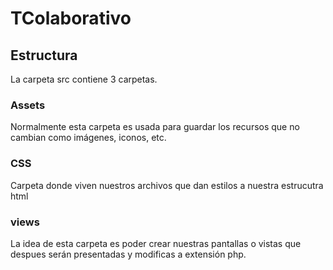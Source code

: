 # TColaborativo

## Estructura

La carpeta src contiene 3 carpetas.

### Assets

Normalmente esta carpeta es usada para guardar los recursos que no cambian como imágenes, iconos, etc.

### CSS

Carpeta donde viven nuestros archivos que dan estilos a nuestra estrucutra html

### views

La idea de esta carpeta es poder crear nuestras pantallas o vistas que despues serán presentadas y modificas a extensión php.